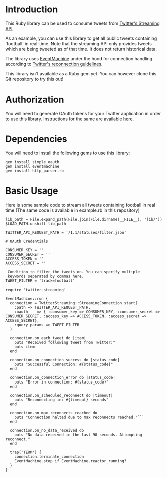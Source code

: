 # Introduction

This Ruby library can be used to consume tweets from [Twitter's Streaming API](https://dev.twitter.com/streaming/public).

As an example, you can use this library to get all public tweets containing 'football' in real-time. Note that the streaming API only provides tweets which are being tweeted as of that time. It does not return historical data.

The library uses [EventMachine](https://github.com/eventmachine/eventmachine) under the hood for connection handling according to [Twitter's reconnection guidelines](https://dev.twitter.com/streaming/overview/connecting).

This library isn't available as a Ruby gem yet. You can however clone this Git repository to try this out!

# Authorization

You will need to generate OAuth tokens for your Twitter application in order to use this library. Instructions for the same are available [here](https://dev.twitter.com/oauth/overview/application-owner-access-tokens).

# Dependencies

You will need to install the following gems to use this library:

```
gem install simple_oauth
gem install eventmachine
gem install http_parser.rb
```

# Basic Usage

Here is some sample code to stream all tweets containing football in real time (The same code is available in example.rb in this repository)

```
lib_path = File.expand_path(File.join(File.dirname(__FILE__), 'lib/'))
$LOAD_PATH.unshift lib_path

TWITTER_API_REQUEST_PATH = '/1.1/statuses/filter.json'

# OAuth Credentials

CONSUMER_KEY = ''
CONSUMER_SECRET = ''
ACCESS_TOKEN = ''
ACCESS_SECRET = ''

 Condition to filter the tweets on. You can specify multiple 
 keywords separated by commas here.
TWEET_FILTER = 'track=football'

require 'twitter-streaming'

EventMachine::run {
  connection = TwitterStreaming::StreamingConnection.start(
    :path => TWITTER_API_REQUEST_PATH,
    :oauth    => { :consumer_key => CONSUMER_KEY, :consumer_secret => CONSUMER_SECRET, :access_key => ACCESS_TOKEN, :access_secret => ACCESS_SECRET},
    :query_params => TWEET_FILTER
  )

  connection.on_each_tweet do |item|
    puts "Received following tweet from Twitter:"
    puts item
  end

  connection.on_connection_success do |status_code|
    puts "Successful Connection: #{status_code}"
  end

  connection.on_connection_error do |status_code|
    puts "Error in connection: #{status_code}"
  end

  connection.on_scheduled_reconnect do |timeout|
    puts "Reconnecting in: #{timeout} seconds"
  end

  connection.on_max_reconnects_reached do
    puts "Connection halted due to max reconnects reached."```
  end

  connection.on_no_data_received do
    puts "No data received in the last 90 seconds. Attempting reconnect."
  end

  trap('TERM') {
    connection.terminate_connection
    EventMachine.stop if EventMachine.reactor_running?
  }
}
```

